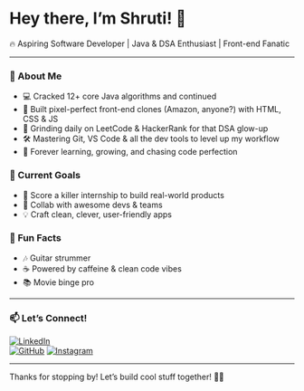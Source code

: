 # Hey there, I’m Shruti! 👋

🔥 Aspiring Software Developer | Java & DSA Enthusiast | Front-end Fanatic

---

### 🚀 About Me
- 💻 Cracked 12+ core Java algorithms and continued 
- 🎨 Built pixel-perfect front-end clones (Amazon, anyone?) with HTML, CSS & JS  
- 🎯 Grinding daily on LeetCode & HackerRank for that DSA glow-up  
- 🛠️ Mastering Git, VS Code & all the dev tools to level up my workflow  
- 🌱 Forever learning, growing, and chasing code perfection  

### 🎯 Current Goals
- 🚀 Score a killer internship to build real-world products  
- 🤝 Collab with awesome devs & teams  
- 💡 Craft clean, clever, user-friendly apps  

### 🎸 Fun Facts
- 🎶 Guitar strummer
- ☕ Powered by caffeine & clean code vibes  
- 📚 Movie binge pro  

---

### 📫 Let’s Connect!
[![LinkedIn](https://img.shields.io/badge/-LinkedIn-0A66C2?style=for-the-badge&logo=linkedin&logoColor=white)](https://www.linkedin.com/in/shruti-s-parihar/)  
[![GitHub](https://img.shields.io/badge/-GitHub-181717?style=for-the-badge&logo=github&logoColor=white)](https://github.com/shruti-1102)
[![Instagram](https://img.shields.io/badge/-Instagram-E4405F?style=for-the-badge&logo=instagram&logoColor=white)](https://instagram.com/shrutii.parihar/)


---

Thanks for stopping by! Let’s build cool stuff together! 🚀✨
